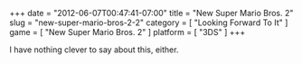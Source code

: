 +++
date = "2012-06-07T00:47:41-07:00"
title = "New Super Mario Bros. 2"
slug = "new-super-mario-bros-2-2"
category = [ "Looking Forward To It" ]
game = [ "New Super Mario Bros. 2" ]
platform = [ "3DS" ]
+++

I have nothing clever to say about this, either.